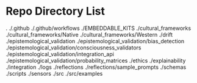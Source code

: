# Repo Directory List
.
./.github
./.github/workflows
./EMBEDDABLE_KITS
./cultural_frameworks
./cultural_frameworks/Native
./cultural_frameworks/Western
./drift
./epistemological_validation
./epistemological_validation/bias_detection
./epistemological_validation/consciousness_validators
./epistemological_validation/integration_api
./epistemological_validation/probability_matrices
./ethics
./explainability
./integration
./logs
./reflections
./reflections/sample_prompts
./schemas
./scripts
./sensors
./src
./src/examples
